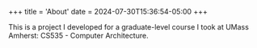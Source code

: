 +++
title = 'About'
date = 2024-07-30T15:36:54-05:00
+++

This is a project I developed for a graduate-level course I took at UMass Amherst: CS535 - Computer Architecture.
